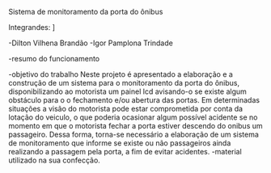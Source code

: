 Sistema de monitoramento da porta do ônibus


Integrandes:   ]
<p>
-Dilton Vilhena Brandão                                                                                                        -Igor Pamplona Trindade
</p>
-resumo do funcionamento 

-objetivo do trabalho
Neste projeto é apresentado a elaboração e a construção de um sistema para o monitoramento da porta do ônibus, disponibilizando ao motorista um painel lcd avisando-o se existe algum obstáculo para o o fechamento e/ou abertura das portas. Em determinadas situações a visão do motorista pode estar comprometida por conta da lotação do veiculo, o que poderia ocasionar algum possível acidente se no momento em que o motorista fechar a porta estiver descendo do onibus um passageiro. Dessa forma, torna-se necessário a elaboração de um sistema de monitoramento que informe se existe ou não passageiros ainda realizando a passagem pela porta, a fim de evitar acidentes.
-material utilizado na sua confecção.
